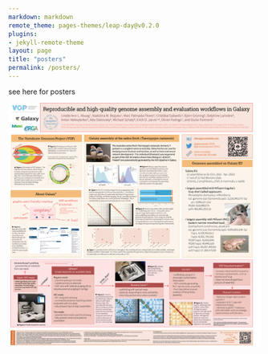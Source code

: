 ```yaml
---
markdown: markdown
remote_theme: pages-themes/leap-day@v0.2.0
plugins:
- jekyll-remote-theme
layout: page
title: "posters"
permalink: /posters/
---
```


see here for posters

![poster](imgs/abueg_poster_BoG2022_final.png)